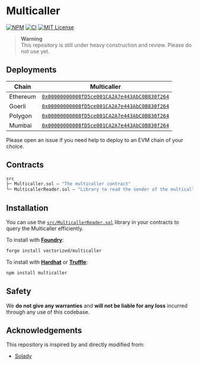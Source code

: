 # Multicaller

[![NPM][npm-shield]][npm-url]
[![CI][ci-shield]][ci-url]
[![MIT License][license-shield]][license-url]


> **Warning**   
> This repository is still under heavy construction and review. Please do not use yet.

## Deployments

| Chain | Multicaller |
|---|---|
| Ethereum | [`0x00000000008fD5ce001CA2A7e443AbC0B830f264`](https://etherscan.io/address/0x00000000008fD5ce001CA2A7e443AbC0B830f264) |
| Goerli | [`0x00000000008fD5ce001CA2A7e443AbC0B830f264`](https://goerli.etherscan.io/address/0x00000000008fD5ce001CA2A7e443AbC0B830f264) |
| Polygon | [`0x00000000008fD5ce001CA2A7e443AbC0B830f264`](https://polygonscan.com/address/0x00000000008fD5ce001CA2A7e443AbC0B830f264) |
| Mumbai | [`0x00000000008fD5ce001CA2A7e443AbC0B830f264`](https://mumbai.polygonscan.com/address/0x00000000008fD5ce001CA2A7e443AbC0B830f264) |


Please open an issue if you need help to deploy to an EVM chain of your choice.

## Contracts

```ml
src
├─ Multicaller.sol — "The multicaller contract"
└─ MulticallerReader.sol — "Library to read the sender of the multicaller contract"
``` 

## Installation

You can use the [`src/MulticallerReader.sol`](./src/MulticallerReader.sol) library in your contracts to query the Multicaller efficiently.

To install with [**Foundry**](https://github.com/gakonst/foundry):

```sh
forge install vectorized/multicaller
```

To install with [**Hardhat**](https://github.com/nomiclabs/hardhat) or [**Truffle**](https://github.com/trufflesuite/truffle):

```sh
npm install multicaller
```

## Safety

We **do not give any warranties** and **will not be liable for any loss** incurred through any use of this codebase.

## Acknowledgements

This repository is inspired by and directly modified from:

- [Solady](https://github.com/vectorized/solady)


[npm-shield]: https://img.shields.io/npm/v/multicaller.svg
[npm-url]: https://www.npmjs.com/package/multicaller

[ci-shield]: https://img.shields.io/github/actions/workflow/status/vectorized/multicaller/ci.yml?label=build&branch=main
[ci-url]: https://github.com/vectorized/multicaller/actions/workflows/ci.yml

[license-shield]: https://img.shields.io/badge/License-MIT-green.svg
[license-url]: https://github.com/vectorized/multicaller/blob/main/LICENSE.txt
